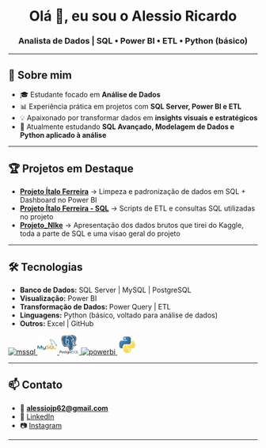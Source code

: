 <h1 align="center">Olá 👋, eu sou o Alessio Ricardo</h1>
<h3 align="center">Analista de Dados | SQL • Power BI • ETL • Python (básico)</h3>

---

## 🚀 Sobre mim
- 🎓 Estudante focado em **Análise de Dados**  
- 📊 Experiência prática em projetos com **SQL Server, Power BI e ETL**  
- 💡 Apaixonado por transformar dados em **insights visuais e estratégicos**  
- 🌱 Atualmente estudando **SQL Avançado, Modelagem de Dados e Python aplicado à análise**  

---

## 🏆 Projetos em Destaque
- [**Projeto Ítalo Ferreira**](https://github.com/AlessioCrf/projeto-italo-ferreira) → Limpeza e padronização de dados em SQL + Dashboard no Power BI  
- [**Projeto Ítalo Ferreira - SQL**](https://github.com/AlessioCrf/projeto-italo-ferreira-sql) → Scripts de ETL e consultas SQL utilizadas no projeto
- [**Projeto_NIke**](https://github.com/AlessioCrf/projeto-nike-sql-powerbi) → Apresentação dos dados brutos que tirei do Kaggle, toda a parte de SQL e uma visao geral do projeto 

---

## 🛠️ Tecnologias
- **Banco de Dados:** SQL Server | MySQL | PostgreSQL  
- **Visualização:** Power BI  
- **Transformação de Dados:** Power Query | ETL  
- **Linguagens:** Python (básico, voltado para análise de dados)  
- **Outros:** Excel | GitHub  

<p align="left"> 
  <a href="https://www.microsoft.com/en-us/sql-server" target="_blank"> 
    <img src="https://www.svgrepo.com/show/303229/microsoft-sql-server-logo.svg" alt="mssql" width="40" height="40"/> 
  </a> 
  <a href="https://www.mysql.com/" target="_blank"> 
    <img src="https://raw.githubusercontent.com/devicons/devicon/master/icons/mysql/mysql-original-wordmark.svg" alt="mysql" width="40" height="40"/> 
  </a> 
  <a href="https://www.postgresql.org" target="_blank"> 
    <img src="https://raw.githubusercontent.com/devicons/devicon/master/icons/postgresql/postgresql-original-wordmark.svg" alt="postgresql" width="40" height="40"/> 
  </a> 
  <a href="https://powerbi.microsoft.com/" target="_blank"> 
    <img src="https://img.icons8.com/color/48/power-bi.png" alt="powerbi" width="40" height="40"/> 
  </a> 
  <a href="https://www.python.org" target="_blank"> 
    <img src="https://raw.githubusercontent.com/devicons/devicon/master/icons/python/python-original.svg" alt="python" width="40" height="40"/> 
  </a> 
</p>

---

## 📫 Contato
- 📧 **alessiojp62@gmail.com**  
- 💼 [LinkedIn](https://www.linkedin.com/in/alessio-ricardo/)  
- 📷 [Instagram](https://instagram.com/alessiorls_)  

---

